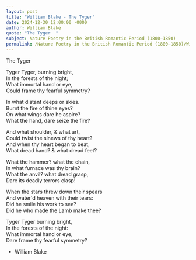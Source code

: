 ```yaml
---
layout: post
title: "William Blake - The Tyger"
date: 2024-12-30 12:00:00 -0000
author: William Blake
quote: "The Tyger  "
subject: Nature Poetry in the British Romantic Period (1800–1850)
permalink: /Nature Poetry in the British Romantic Period (1800–1850)/William Blake/William Blake - The Tyger
---
```


The Tyger  

Tyger Tyger, burning bright,  
In the forests of the night;  
What immortal hand or eye,  
Could frame thy fearful symmetry?  

In what distant deeps or skies.  
Burnt the fire of thine eyes?  
On what wings dare he aspire?  
What the hand, dare seize the fire?  

And what shoulder, & what art,  
Could twist the sinews of thy heart?  
And when thy heart began to beat,  
What dread hand? & what dread feet?  

What the hammer? what the chain,  
In what furnace was thy brain?  
What the anvil? what dread grasp,  
Dare its deadly terrors clasp!  

When the stars threw down their spears  
And water'd heaven with their tears:  
Did he smile his work to see?  
Did he who made the Lamb make thee?  

Tyger Tyger burning bright,  
In the forests of the night:  
What immortal hand or eye,  
Dare frame thy fearful symmetry?

- William Blake
